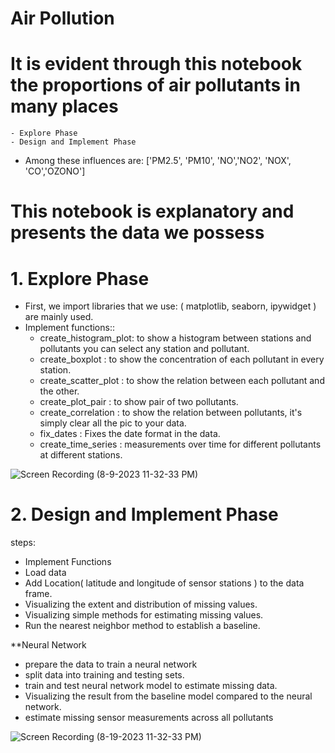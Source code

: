 # Air Pollution

# It is evident through this notebook the proportions of air pollutants in many places
    - Explore Phase
    - Design and Implement Phase

- Among these influences are: ['PM2.5', 'PM10', 'NO','NO2', 'NOX', 'CO','OZONO']

# This notebook is explanatory and presents the data we possess

# 1. Explore Phase
- First, we import libraries that we use: ( matplotlib, seaborn, ipywidget ) are mainly used.
- Implement functions::
  - create_histogram_plot: to show a histogram between stations and pollutants you can select any station and pollutant.
  - create_boxplot : to show the concentration of each pollutant in every station.
  - create_scatter_plot : to show the relation between each pollutant and the other.
  - create_plot_pair : to show pair of two pollutants.
  - create_correlation : to show the relation between pollutants, it's simply clear all the pic to your data.
  - fix_dates : Fixes the date format in the data.
  - create_time_series : measurements over time for different pollutants at different stations.

![Screen Recording (8-9-2023 11-32-33 PM)](https://github.com/ahmedtobashahban21/Public-Health/assets/63298272/309e0955-6600-45cc-85aa-862935fe4e6a)


# 2. Design and Implement Phase 
steps:

- Implement Functions
- Load data
- Add Location( latitude and longitude of sensor stations ) to the data frame.
- Visualizing the extent and distribution of missing values.
- Visualizing simple methods for estimating missing values.
- Run the nearest neighbor method to establish a baseline.

**Neural Network

- prepare the data to train a neural network
- split data into training and testing sets.
- train and test neural network model to estimate missing data.
- Visualizing the result from the baseline model compared to the neural network.
- estimate missing sensor measurements across all pollutants

![Screen Recording (8-19-2023 11-32-33 PM)](https://github.com/ahmedtobashahban21/Public-Health/assets/63298272/f15a2458-1c46-41b1-8ccc-57b253e523c3)







